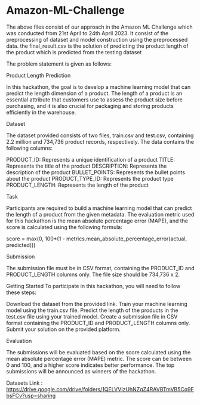 # Amazon-ML-Challenge

The above files consist of our approach in the Amazon ML Challenge which was conducted from 21st April to 24th April 2023. 
It consist of the preprocessing of dataset and model construction using the preprocessed data.
the final_result.csv is the solution of predicting the product length of the product which is predicted from the testing dataset

The problem statement is given as follows:

Product Length Prediction

In this hackathon, the goal is to develop a machine learning model that can predict the length dimension of a product. The length of a product is an essential attribute that customers use to assess the product size before purchasing, and it is also crucial for packaging and storing products efficiently in the warehouse.

Dataset

The dataset provided consists of two files, train.csv and test.csv, containing 2.2 million and 734,736 product records, respectively. The data contains the following columns:

PRODUCT_ID: Represents a unique identification of a product
TITLE: Represents the title of the product
DESCRIPTION: Represents the description of the product
BULLET_POINTS: Represents the bullet points about the product
PRODUCT_TYPE_ID: Represents the product type
PRODUCT_LENGTH: Represents the length of the product

Task

Participants are required to build a machine learning model that can predict the length of a product from the given metadata. The evaluation metric used for this hackathon is the mean absolute percentage error (MAPE), and the score is calculated using the following formula:

score = max(0, 100*(1 - metrics.mean_absolute_percentage_error(actual, predicted)))

Submission

The submission file must be in CSV format, containing the PRODUCT_ID and PRODUCT_LENGTH columns only. The file size should be 734,736 x 2.

Getting Started
To participate in this hackathon, you will need to follow these steps:

Download the dataset from the provided link.
Train your machine learning model using the train.csv file.
Predict the length of the products in the test.csv file using your trained model.
Create a submission file in CSV format containing the PRODUCT_ID and PRODUCT_LENGTH columns only.
Submit your solution on the provided platform.

Evaluation

The submissions will be evaluated based on the score calculated using the mean absolute percentage error (MAPE) metric. The score can be between 0 and 100, and a higher score indicates better performance. The top submissions will be announced as winners of the hackathon.

Datasets Link : https://drive.google.com/drive/folders/1QELVVIzUhNZqZ4RAVBTmVB5Cq9FbsFCv?usp=sharing
